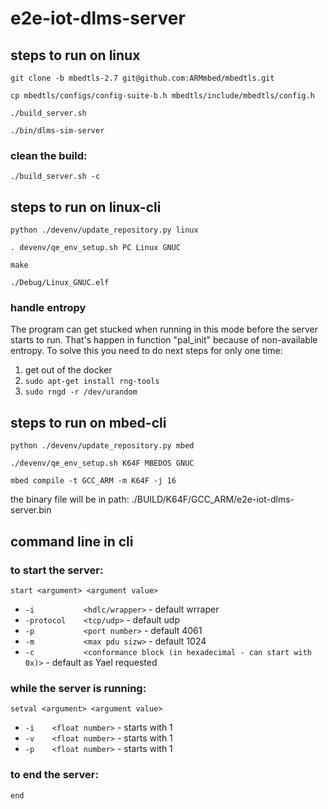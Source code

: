# e2e-iot-dlms-server

## steps to run on linux
`git clone -b mbedtls-2.7 git@github.com:ARMmbed/mbedtls.git`

`cp mbedtls/configs/config-suite-b.h mbedtls/include/mbedtls/config.h`

`./build_server.sh`

`./bin/dlms-sim-server`

### clean the build:

`./build_server.sh -c`

## steps to run on linux-cli
`python ./devenv/update_repository.py linux`

`. devenv/qe_env_setup.sh PC Linux GNUC`

`make`

`./Debug/Linux_GNUC.elf`

### handle entropy
The program can get stucked when running in this mode before the server starts to run. That's happen in function "pal_init" because of non-available entropy.
To solve this you need to do next steps for only one time:
1. get out of the docker
2. `sudo apt-get install rng-tools`
3. `sudo rngd -r /dev/urandom`

## steps to run on mbed-cli
`python ./devenv/update_repository.py mbed`

`./devenv/qe_env_setup.sh K64F MBEDOS GNUC`

`mbed compile -t GCC_ARM -m K64F -j 16`

the binary file will be in path:
./BUILD/K64F/GCC_ARM/e2e-iot-dlms-server.bin

## command line in cli
### to start the server:
`start <argument> <argument value>`

* `-i           <hdlc/wrapper>` - default wrraper
* `-protocol    <tcp/udp>` - default udp
* `-p           <port number>` - default 4061
* `-m           <max pdu sizw>` - default 1024
* `-c           <conformance block (in hexadecimal - can start with 0x)>` - default as Yael requested

### while the server is running:
`setval <argument> <argument value>`

* `-i    <float number>` - starts with 1
* `-v    <float number>` - starts with 1
* `-p    <float number>` - starts with 1

### to end the server:
`end`







